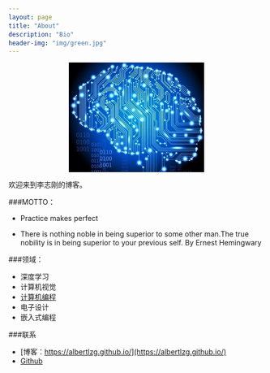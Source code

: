 ```yaml
---
layout: page
title: "About"
description: "Bio"
header-img: "img/green.jpg"
---
```


<center>
    <p><img src="https://raw.githubusercontent.com/AlbertLZG/AlbertLZG.github.io/master/img/blog_logo.png" align="center"></p>
</center>

欢迎来到李志刚的博客。


###MOTTO：

- Practice makes perfect

- There is nothing noble in being superior to some other man.The true nobility is in being superior to your previous self.                            By Ernest Hemingwary


###领域：

- 深度学习
- 计算机视觉
- [计算机编程](https://github.com/AlbertLZG/AlbertLZG_Lintcode)
- 电子设计
- 嵌入式编程




###联系

- [博客：https://albertlzg.github.io/](https://albertlzg.github.io/)
- [Github](https://github.com/AlbertLZG)